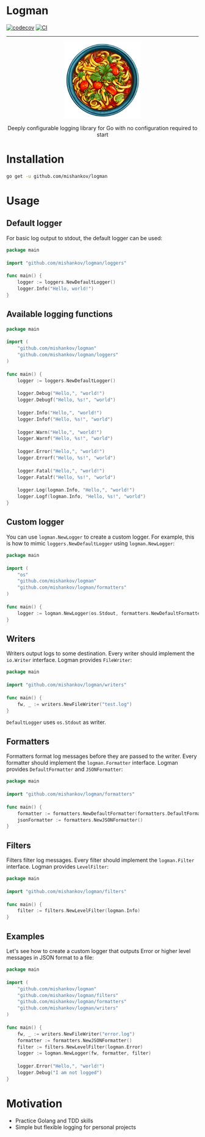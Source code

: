 # Logman

[![codecov](https://codecov.io/github/mishankov/logman/graph/badge.svg?token=3KHQU1BLMV)](https://codecov.io/github/mishankov/logman)
[![CI](https://img.shields.io/github/actions/workflow/status/mishankov/logman/ci.yml)](https://github.com/mishankov/logman/actions/workflows/ci.yml)

---

<p align="center">
  <img src="./images/logo.png" alt="logo" width="200"/>
</p>

<p align="center">
 Deeply configurable logging library for Go with no configuration required to start
</p>

# Installation

```bash
go get -u github.com/mishankov/logman
```

# Usage
## Default logger

For basic log output to stdout, the default logger can be used:

```go
package main

import "github.com/mishankov/logman/loggers"

func main() {
	logger := loggers.NewDefaultLogger()
	logger.Info("Hello, world!")
}
```

## Available logging functions

```go
package main

import (
	"github.com/mishankov/logman"
	"github.com/mishankov/logman/loggers"
)

func main() {
	logger := loggers.NewDefaultLogger()

	logger.Debug("Hello,", "world!")
	logger.Debugf("Hello, %s!", "world")

	logger.Info("Hello,", "world!")
	logger.Infof("Hello, %s!", "world")

	logger.Warn("Hello,", "world!")
	logger.Warnf("Hello, %s!", "world")

	logger.Error("Hello,", "world!")
	logger.Errorf("Hello, %s!", "world")

	logger.Fatal("Hello,", "world!")
	logger.Fatalf("Hello, %s!", "world")

	logger.Log(logman.Info, "Hello,", "world!")
	logger.Logf(logman.Info, "Hello, %s!", "world")
}
```

## Custom logger

You can use `logman.NewLogger` to create a custom logger. For example, this is how to mimic `loggers.NewDefaultLogger` using `logman.NewLogger`:

```go
package main

import (
	"os"
	"github.com/mishankov/logman"
	"github.com/mishankov/logman/formatters"
)

func main() {
	logger := logman.NewLogger(os.Stdout, formatters.NewDefaultFormatter(formatters.DefaultFormat, formatters.DefaultTimeLayout), nil)
}
```

## Writers

Writers output logs to some destination. Every writer should implement the `io.Writer` interface. Logman provides `FileWriter`:

```go
package main

import "github.com/mishankov/logman/writers"

func main() {
	fw, _ := writers.NewFileWriter("test.log")
}
```

`DefaultLogger` uses `os.Stdout` as writer.

## Formatters

Formatters format log messages before they are passed to the writer. Every formatter should implement the `logman.Formatter` interface. Logman provides `DefaultFormatter` and `JSONFormatter`:

```go
package main

import "github.com/mishankov/logman/formatters"

func main() {
	formatter := formatters.NewDefaultFormatter(formatters.DefaultFormat, formatters.DefaultTimeLayout)
	jsonFormatter := formatters.NewJSONFormatter()
}
```

## Filters

Filters filter log messages. Every filter should implement the `logman.Filter` interface. Logman provides `LevelFilter`:

```go
package main

import "github.com/mishankov/logman/filters"

func main() {
	filter := filters.NewLevelFilter(logman.Info)
}
```

## Examples

Let's see how to create a custom logger that outputs Error or higher level messages in JSON format to a file:

```go
package main

import (
	"github.com/mishankov/logman"
	"github.com/mishankov/logman/filters"
	"github.com/mishankov/logman/formatters"
	"github.com/mishankov/logman/writers"
)

func main() {
	fw, _ := writers.NewFileWriter("error.log")
	formatter := formatters.NewJSONFormatter()
	filter := filters.NewLevelFilter(logman.Error)
	logger := logman.NewLogger(fw, formatter, filter)

	logger.Error("Hello,", "world!")
	logger.Debug("I am not logged")
}
```
# Motivation

- Practice Golang and TDD skills
- Simple but flexible logging for personal projects
